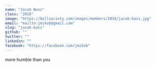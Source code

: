 ```yaml
---
name: "Jacob Bass"
class: "2018"
image: "https://bellsociety.com/images/members/2018/jacob-bass.jpg"
email: "mailto:jmikob@gmail.com"
slug: "jacob-bass"
github: ""
twitter: ""
linkedin: ""
facebook: "https://facebook.com/jmikob"
---
```

more humble than you